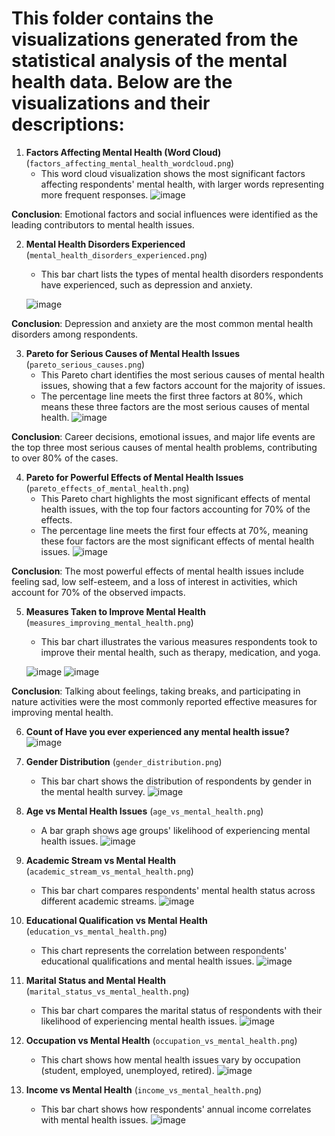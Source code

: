 # This folder contains the visualizations generated from the statistical analysis of the mental health data. Below are the visualizations and their descriptions:

1. **Factors Affecting Mental Health (Word Cloud)** (`factors_affecting_mental_health_wordcloud.png`)
   - This word cloud visualization shows the most significant factors affecting respondents' mental health, with larger words representing more frequent responses.
   ![image](https://github.com/user-attachments/assets/95acb022-a10c-4b10-91a5-38cb2204c135)

**Conclusion**: Emotional factors and social influences were identified as the leading contributors to mental health issues.

2. **Mental Health Disorders Experienced** (`mental_health_disorders_experienced.png`)
   - This bar chart lists the types of mental health disorders respondents have experienced, such as depression and anxiety.
 
   ![image](https://github.com/user-attachments/assets/ba060924-23fc-4eda-90ab-4b3eb54cbe98)

 **Conclusion**: Depression and anxiety are the most common mental health disorders among respondents.

3. **Pareto for Serious Causes of Mental Health Issues** (`pareto_serious_causes.png`)
   - This Pareto chart identifies the most serious causes of mental health issues, showing that a few factors account for the majority of issues.
   - The percentage line meets the first three factors at 80%, which means these three factors are the most serious causes of mental health.
   ![image](https://github.com/user-attachments/assets/c26a3d7d-1558-44cb-ac28-c046d4e925b6)

**Conclusion**: Career decisions, emotional issues, and major life events are the top three most serious causes of mental health problems, contributing to over 80% of the cases.

4. **Pareto for Powerful Effects of Mental Health Issues** (`pareto_effects_of_mental_health.png`)
   - This Pareto chart highlights the most significant effects of mental health issues, with the top four factors accounting for 70% of the effects.
   - The percentage line meets the first four effects at 70%, meaning these four factors are the most significant effects of mental health issues.
   ![image](https://github.com/user-attachments/assets/2735c794-2cba-468f-9f29-62207b9be511)

**Conclusion**: The most powerful effects of mental health issues include feeling sad, low self-esteem, and a loss of interest in activities, which account for 70% of the observed impacts.

5. **Measures Taken to Improve Mental Health** (`measures_improving_mental_health.png`)
   - This bar chart illustrates the various measures respondents took to improve their mental health, such as therapy, medication, and yoga.
 
   ![image](https://github.com/user-attachments/assets/df96f608-ccc2-41f4-861f-34faff89e9ab)
   ![image](https://github.com/user-attachments/assets/2a6afa07-9fd1-497e-8004-a731ee80fe53)

**Conclusion**: Talking about feelings, taking breaks, and participating in nature activities were the most commonly reported effective measures for improving mental health.

6. **Count of Have you ever experienced any mental health issue?**
   ![image](https://github.com/user-attachments/assets/1fb9566e-077a-4c1c-acc4-dba0215a677c)

7. **Gender Distribution** (`gender_distribution.png`)
   - This bar chart shows the distribution of respondents by gender in the mental health survey.
   ![image](https://github.com/user-attachments/assets/64973861-c8dc-4b1c-84ae-f7b58e22c518)

8. **Age vs Mental Health Issues** (`age_vs_mental_health.png`)
   - A bar graph shows age groups' likelihood of experiencing mental health issues.
   ![image](https://github.com/user-attachments/assets/be235768-2d6c-4cce-a07a-90e728505716)

9. **Academic Stream vs Mental Health** (`academic_stream_vs_mental_health.png`)
   - This bar chart compares respondents' mental health status across different academic streams.
   ![image](https://github.com/user-attachments/assets/6e87860f-3d7a-48ca-84bc-e796e990168c)

10. **Educational Qualification vs Mental Health** (`education_vs_mental_health.png`)
    - This chart represents the correlation between respondents' educational qualifications and mental health issues.
    ![image](https://github.com/user-attachments/assets/f1107097-30d7-4511-bbf4-f65c7e5b121e)

11. **Marital Status and Mental Health** (`marital_status_vs_mental_health.png`)
    - This bar chart compares the marital status of respondents with their likelihood of experiencing mental health issues.
    ![image](https://github.com/user-attachments/assets/47378caf-6ee7-4358-9592-eadefb2c3bea)

12. **Occupation vs Mental Health** (`occupation_vs_mental_health.png`)
    - This chart shows how mental health issues vary by occupation (student, employed, unemployed, retired).
    ![image](https://github.com/user-attachments/assets/d8af0860-4362-427c-ada1-86cdf3840442)

13. **Income vs Mental Health** (`income_vs_mental_health.png`)
    - This bar chart shows how respondents' annual income correlates with mental health issues.
    ![image](https://github.com/user-attachments/assets/20531230-078b-4d65-a318-3e4749370123)
